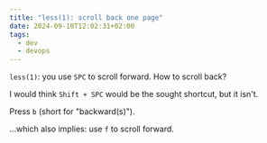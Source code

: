 ```yaml
---
title: "less(1): scroll back one page"
date: 2024-09-10T12:02:31+02:00
tags:
  - dev
  - devops
---
```


`less(1)`: you use `SPC` to scroll forward. How to scroll back?

<!--more-->

I would think `Shift + SPC` would be the sought shortcut, but it isn't.

Press `b` (short for "backward(s)").

...which also implies: use `f` to scroll forward.
